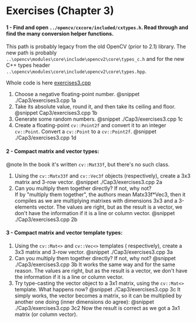 Exercises (Chapter 3)
===

#### 1 - Find and open `../opencv/cxcore/included/cxtypes.h`. Read through and find the many conversion helper functions.
This path is probably legacy from the old OpenCV (prior to 2.1) library. The new path is probably `..\opencv\modules\core\include\opencv2\core\types_c.h` and for the new C++ types header `..\opencv\modules\core\include\opencv2\core\types.hpp`.

Whole code is here [exercises3.cpp](https://github.com/CodefroesPuc/learningOpencv3/blob/master/Cap3/exercises3.cpp)
1. Choose a negative floating-point number.
@snippet ./Cap3/exercises3.cpp 1a
2. Take its absolute value, round it, and then take its ceiling and floor.
@snippet Cap3/exercises3.cpp 1b
3. Generate some random numbers.
@snippet ./Cap3/exercises3.cpp 1c
4. Create a floating-point `cv::Point2f` and convert it to an integer `cv::Point`. Convert a `cv::Point` to a `cv::Point2f`.
@snippet ./Cap3/exercises3.cpp 1d

#### 2 - Compact matrix and vector types:

@note In the book it's written `cv::Mat33f`, but there's no such class.

1. Using the `cv::Matx33f` and `cv::Vec3f` objects (respectively), create a 3x3 matrix and 3-row vector.
@snippet ./Cap3/exercises3.cpp 2a
2. Can you multiply them together directly? If not, why not? <br>
  If by "multiply them together", the authors mean Matx33f*Vec3, then it compiles as we are multiplying matrixes with dimensions 3x3 and a 3-elements vector. The values are right, but as the result is a vector, we don't have the information if it is a line or column vector.
@snippet ./Cap3/exercises3.cpp 2b

#### 3 - Compact matrix and vector template types:
1. Using the `cv::Mat<>` and `cv::Vec<>` templates ( respectively), create a 3x3 matrix and 3-row vector.
@snippet ./Cap3/exercises3.cpp 3a
2. Can you multiply them together directly? If not, why not?
@snippet ./Cap3/exercises3.cpp 3b
  It works the same way and for the same reason. The values are right, but as the result is a vector, we don't have the information if it is a line or column vector.
3. Try type-casting the vector object to a 3x1 matrix, using the `cv::Mat<>` template. What happens now?
@snippet ./Cap3/exercises3.cpp 3c
It simply works, the vector becomes a matrix, so it can be multiplied by another one doing (inner dimensions do agree):
@snippet ./Cap3/exercises3.cpp 3c2
Now the result is correct as we got a 3x1 matrix (or column vector).
